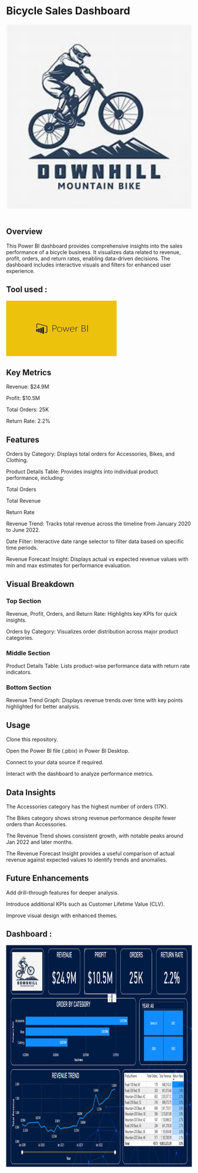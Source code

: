 # Bicycle Sales Dashboard

<img src="images/logo.jpg" width="2000" height="500"/>&nbsp;

## Overview

This Power BI dashboard provides comprehensive insights into the sales performance of a bicycle business. It visualizes data related to revenue, profit, orders, and return rates, enabling data-driven decisions. The dashboard includes interactive visuals and filters for enhanced user experience.

## Tool used :
<img src="images/PowerBI Logo.jpg" width="300" height="150"/>&nbsp;

## Key Metrics

Revenue: $24.9M

Profit: $10.5M

Total Orders: 25K

Return Rate: 2.2%

## Features

Orders by Category: Displays total orders for Accessories, Bikes, and Clothing.

Product Details Table: Provides insights into individual product performance, including:

  Total Orders

  Total Revenue

  Return Rate

Revenue Trend: Tracks total revenue across the timeline from January 2020 to June 2022.

Date Filter: Interactive date range selector to filter data based on specific time periods.

Revenue Forecast Insight: Displays actual vs expected revenue values with min and max estimates for performance evaluation.

## Visual Breakdown

### Top Section

Revenue, Profit, Orders, and Return Rate: Highlights key KPIs for quick insights.

Orders by Category: Visualizes order distribution across major product categories.

### Middle Section

Product Details Table: Lists product-wise performance data with return rate indicators.

### Bottom Section

Revenue Trend Graph: Displays revenue trends over time with key points highlighted for better analysis.

## Usage

Clone this repository.

Open the Power BI file (.pbix) in Power BI Desktop.

Connect to your data source if required.

Interact with the dashboard to analyze performance metrics.

## Data Insights

The Accessories category has the highest number of orders (17K).

The Bikes category shows strong revenue performance despite fewer orders than Accessories.

The Revenue Trend shows consistent growth, with notable peaks around Jan 2022 and later months.

The Revenue Forecast Insight provides a useful comparison of actual revenue against expected values to identify trends and anomalies.

## Future Enhancements

Add drill-through features for deeper analysis.

Introduce additional KPIs such as Customer Lifetime Value (CLV).

Improve visual design with enhanced themes.

## Dashboard :
<img src="images/Dashboard.PNG" width="2500" height="600"/>&nbsp;
